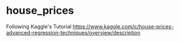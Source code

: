 # house_prices
Following Kaggle's Tutorial https://www.kaggle.com/c/house-prices-advanced-regression-techniques/overview/description
